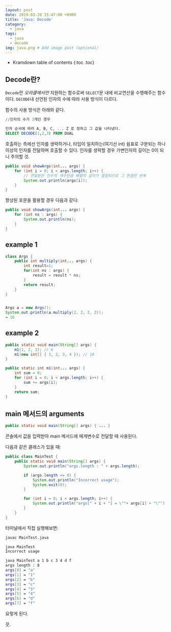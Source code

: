 ```yaml
---
layout: post
date: 2019-03-28 15:47:00 +0900
title: 'Java: Decode'
category:
  - java
tags:
  - java
  - decode
img: java.png # Add image post (optional)
---
```


* Kramdown table of contents
{:toc .toc}

## Decode란?

`Decode`란 *오라클에서만* 지원하는 함수로써 `SELECT`문 내에 비교연산을 수행해주는 함수이다.
`DECODE`내 선언된 인자의 수에 따라 사용 방식이 다르다.

함수의 사용 방식은 아래와 같다.
```sql
//인자의 수가 3개인 경우

인자 순서에 따라 A, B, C, ... Z 로 정하고 그 값을 나타냈다.
SELECT DECODE(1,2,3) FROM DUAL

```

호출하는 측에선 인자를 생략하거나, 타입이 일치하는(여기선 int) 쉼표로 구분되는 하나 이상의 인자를 전달하며 호출할 수 있다. 인자를 생략할 경우 가변인자의 길이는 0이 되니 주의할 것.

```java
public void showArgs(int... args) {
    for (int i = 0; i < args.length; i++) {
        // 전달받은 인수의 개수만큼 배열의 길이가 결정되므로 그 만큼만 반복
        System.out.println(args[i]);
    }
}
```

향상된 포문을 활용할 경우 다음과 같다:

```java
public void showArgs(int... args) {
    for (int ns : args) {
        System.out.println(ns);
    }
}
```

## example 1

```java
class Args {
    public int multiply(int... args) {
        int result=1;
        for(int ns : args) {
            result = result * ns;
        }
        return result;
    }
}


Args a = new Args();
System.out.println(a.multiply(2, 2, 2, 2));
→ 16
```

## example 2

```java
public static void main(String[] args) {
    m1(1, 2, 3); // 6
    m1(new int[] { 1, 2, 3, 4 }); // 10
}

public static int m1(int... args) {
    int sum = 0;
    for (int i = 0; i < args.length; i++) {
        sum += args[i];
    }
    return sum;
}
```

## main 메서드의 arguments

```java
public static void main(String[] args) { ... }
```

콘솔에서 값을 입력받아 main 메서드에 매게변수로 전달할 때 사용된다.

다음과 같은 클래스가 있을 때:

```java
public class MainTest {
    public static void main(String[] args) {
        System.out.println("args.length : " + args.length);

        if (args.length <= 0) {
            System.out.println("Incorrect usage");
            System.exit(0);
        }

        for (int i = 0; i < args.length; i++) {
            System.out.println("args[" + i + "] = \""+ args[i] + "\"");
        }        
    }
}
```

터미널에서 직접 실행해보면:

```bash
javac MainTest.java

java MainTest
Incorrect usage

java MainTest a 1 b c 3 4 d f
args length : 8
args[0] = "a"
args[1] = "1"
args[2] = "b"
args[3] = "c"
args[4] = "3"
args[5] = "4"
args[6] = "d"
args[7] = "f"
```

요렇게 된다.

끗.
